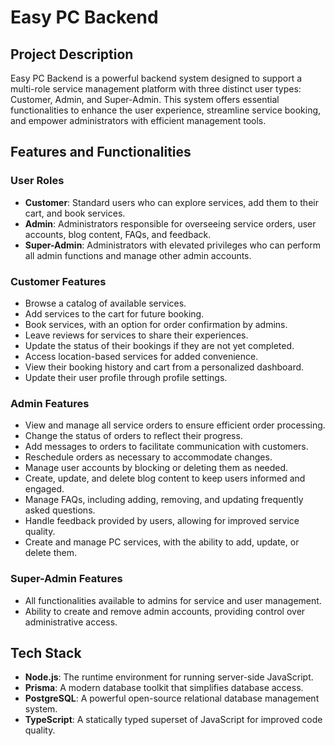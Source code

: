 # Easy PC Backend

## Project Description

Easy PC Backend is a powerful backend system designed to support a multi-role service management platform with three distinct user types: Customer, Admin, and Super-Admin. This system offers essential functionalities to enhance the user experience, streamline service booking, and empower administrators with efficient management tools.

## Features and Functionalities

### User Roles

- **Customer**: Standard users who can explore services, add them to their cart, and book services.
- **Admin**: Administrators responsible for overseeing service orders, user accounts, blog content, FAQs, and feedback.
- **Super-Admin**: Administrators with elevated privileges who can perform all admin functions and manage other admin accounts.

### Customer Features

- Browse a catalog of available services.
- Add services to the cart for future booking.
- Book services, with an option for order confirmation by admins.
- Leave reviews for services to share their experiences.
- Update the status of their bookings if they are not yet completed.
- Access location-based services for added convenience.
- View their booking history and cart from a personalized dashboard.
- Update their user profile through profile settings.

### Admin Features

- View and manage all service orders to ensure efficient order processing.
- Change the status of orders to reflect their progress.
- Add messages to orders to facilitate communication with customers.
- Reschedule orders as necessary to accommodate changes.
- Manage user accounts by blocking or deleting them as needed.
- Create, update, and delete blog content to keep users informed and engaged.
- Manage FAQs, including adding, removing, and updating frequently asked questions.
- Handle feedback provided by users, allowing for improved service quality.
- Create and manage PC services, with the ability to add, update, or delete them.

### Super-Admin Features

- All functionalities available to admins for service and user management.
- Ability to create and remove admin accounts, providing control over administrative access.

## Tech Stack

- **Node.js**: The runtime environment for running server-side JavaScript.
- **Prisma**: A modern database toolkit that simplifies database access.
- **PostgreSQL**: A powerful open-source relational database management system.
- **TypeScript**: A statically typed superset of JavaScript for improved code quality.
 
